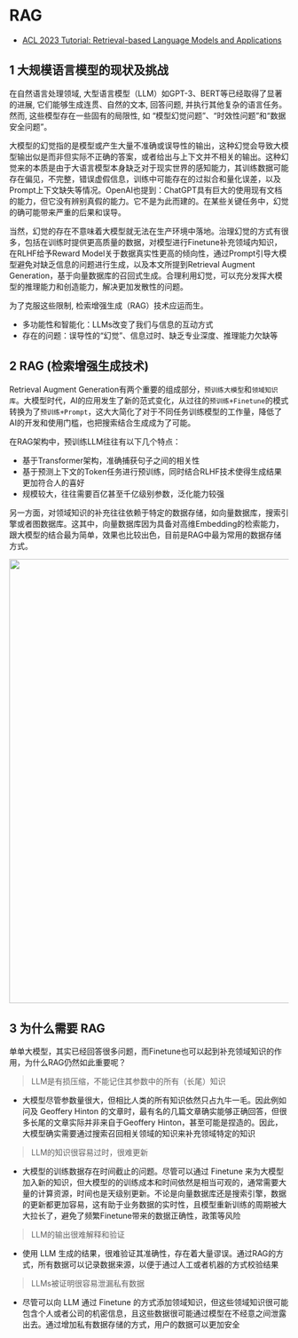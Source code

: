 # RAG
- [ACL 2023 Tutorial:
Retrieval-based Language Models and Applications](https://acl2023-retrieval-lm.github.io/)

## 1 大规模语言模型的现状及挑战
在自然语言处理领域, 大型语言模型（LLM）如GPT-3、BERT等已经取得了显著的进展, 它们能够生成连贯、自然的文本, 回答问题, 并执行其他复杂的语言任务。然而, 这些模型存在一些固有的局限性, 如 “模型幻觉问题”、“时效性问题”和“数据安全问题”。

大模型的幻觉指的是模型或产生大量不准确或误导性的输出，这种幻觉会导致大模型输出似是而非但实际不正确的答案，或者给出与上下文并不相关的输出。这种幻觉来的本质是由于大语言模型本身缺乏对于现实世界的感知能力，其训练数据可能存在偏见，不完整，错误虚假信息，训练中可能存在的过拟合和量化误差，以及Prompt上下文缺失等情况。OpenAI也提到：ChatGPT具有巨大的使用现有文档的能力，但它没有辨别真假的能力。它不是为此而建的。在某些关键任务中，幻觉的确可能带来严重的后果和误导。

当然，幻觉的存在不意味着大模型就无法在生产环境中落地。治理幻觉的方式有很多，包括在训练时提供更高质量的数据，对模型进行Finetune补充领域内知识，在RLHF给予Reward Model关于数据真实性更高的倾向性，通过Prompt引导大模型避免对缺乏信息的问题进行生成，以及本文所提到Retrieval Augment Generation，基于向量数据库的召回式生成。合理利用幻觉，可以充分发挥大模型的推理能力和创造能力，解决更加发散性的问题。

为了克服这些限制, 检索增强生成（RAG）技术应运而生。

- 多功能性和智能化：LLMs改变了我们与信息的互动方式
- 存在的问题：误导性的“幻觉”、信息过时、缺乏专业深度、推理能力欠缺等


## 2 RAG (检索增强生成技术)
Retrieval Augment Generation有两个重要的组成部分，`预训练大模型`和`领域知识库`。大模型时代，AI的应用发生了新的范式变化，从过往的`预训练+Finetune`的模式转换为了`预训练+Prompt`，这大大简化了对于不同任务训练模型的工作量，降低了AI的开发和使用门槛，也把搜索结合生成成为了可能。

在RAG架构中，预训练LLM往往有以下几个特点：

- 基于Transformer架构，准确捕获句子之间的相关性
- 基于预测上下文的Token任务进行预训练，同时结合RLHF技术使得生成结果更加符合人的喜好
- 规模较大，往往需要百亿甚至千亿级别参数，泛化能力较强

另一方面，对领域知识的补充往往依赖于特定的数据存储，如向量数据库，搜索引擎或者图数据库。这其中，向量数据库因为具备对高维Embedding的检索能力，跟大模型的结合最为简单，效果也比较出色，目前是RAG中最为常用的数据存储方式。


<div align=center>
    <image src="imgs/RAG.png" width=800>
</div>

## 3 为什么需要 RAG

单单大模型，其实已经回答很多问题，而Finetune也可以起到补充领域知识的作用，为什么RAG仍然如此重要呢？

>LLM是有损压缩，不能记住其参数中的所有（长尾）知识
- 大模型尽管参数量很大，但相比人类的所有知识依然只占九牛一毛。因此例如问及 Geoffery Hinton 的文章时，最有名的几篇文章确实能够正确回答，但很多长尾的文章实际并非来自于Geoffery Hinton，甚至可能是捏造的。因此，大模型确实需要通过搜索召回相关领域的知识来补充领域特定的知识

>LLM的知识很容易过时，很难更新
- 大模型的训练数据存在时间截止的问题。尽管可以通过 Finetune 来为大模型加入新的知识，但大模型的的训练成本和时间依然是相当可观的，通常需要大量的计算资源，时间也是天级别更新。不论是向量数据库还是搜索引擎，数据的更新都更加容易，这有助于业务数据的实时性，且模型重新训练的周期被大大拉长了，避免了频繁Finetune带来的数据正确性，政策等风险

>LLM的输出很难解释和验证
- 使用 LLM 生成的结果，很难验证其准确性，存在着大量谬误。通过RAG的方式，所有数据可以记录数据来源，以便于通过人工或者机器的方式校验结果


>LLMs被证明很容易泄漏私有数据
- 尽管可以向 LLM 通过 Finetune 的方式添加领域知识，但这些领域知识很可能包含个人或者公司的机密信息，且这些数据很可能通过模型在不经意之间泄露出去。通过增加私有数据存储的方式，用户的数据可以更加安全